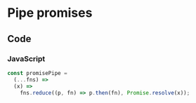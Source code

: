 # Pipe promises

## Code

### JavaScript

```js
const promisePipe =
  (...fns) =>
  (x) =>
    fns.reduce((p, fn) => p.then(fn), Promise.resolve(x));
```
